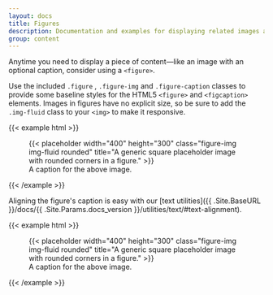 ```yaml
---
layout: docs
title: Figures
description: Documentation and examples for displaying related images and text with the figure component in Bootstrap.
group: content
---
```


Anytime you need to display a piece of content—like an image with an optional caption, consider using a `<figure>`.

Use the included `.figure` , `.figure-img` and `.figure-caption` classes to provide some baseline styles for the HTML5 `<figure>` and `<figcaption>` elements. Images in figures have no explicit size, so be sure to add the `.img-fluid` class to your `<img>` to make it responsive.

{{< example html >}}
<figure class="figure">
  {{< placeholder width="400" height="300" class="figure-img img-fluid rounded" title="A generic square placeholder image with rounded corners in a figure." >}}
  <figcaption class="figure-caption">A caption for the above image.</figcaption>
</figure>
{{< /example >}}

Aligning the figure's caption is easy with our [text utilities]({{ .Site.BaseURL }}/docs/{{ .Site.Params.docs_version }}/utilities/text/#text-alignment).

{{< example html >}}
<figure class="figure">
  {{< placeholder width="400" height="300" class="figure-img img-fluid rounded" title="A generic square placeholder image with rounded corners in a figure." >}}
  <figcaption class="figure-caption text-right">A caption for the above image.</figcaption>
</figure>
{{< /example >}}
